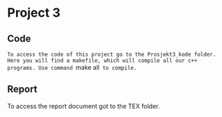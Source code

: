 # Project 3

## Code

`To access the code of this project go to the Prosjekt3_kode folder. Here you will find a makefile, which will compile all our c++ programs. Use command `make all` to compile.`

## Report

To access the report document got to the TEX folder. 
